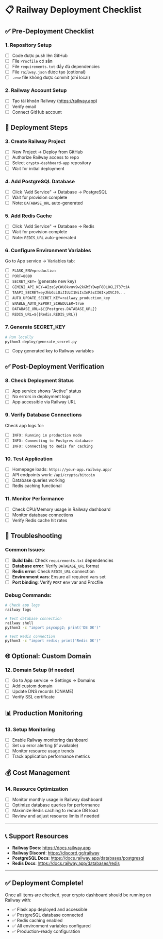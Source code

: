 # 📋 Railway Deployment Checklist

## ✅ Pre-Deployment Checklist

### 1. Repository Setup
- [ ] Code được push lên GitHub
- [ ] File `Procfile` có sẵn
- [ ] File `requirements.txt` đầy đủ dependencies  
- [ ] File `railway.json` được tạo (optional)
- [ ] `.env` file không được commit (chỉ local)

### 2. Railway Account Setup
- [ ] Tạo tài khoản Railway (https://railway.app)
- [ ] Verify email
- [ ] Connect GitHub account

## 🚀 Deployment Steps

### 3. Create Railway Project
- [ ] New Project → Deploy from GitHub
- [ ] Authorize Railway access to repo
- [ ] Select `crypto-dashboard-app` repository
- [ ] Wait for initial deployment

### 4. Add PostgreSQL Database
- [ ] Click "Add Service" → Database → PostgreSQL
- [ ] Wait for provision complete
- [ ] Note: `DATABASE_URL` auto-generated

### 5. Add Redis Cache  
- [ ] Click "Add Service" → Database → Redis
- [ ] Wait for provision complete
- [ ] Note: `REDIS_URL` auto-generated

### 6. Configure Environment Variables
Go to App service → Variables tab:

- [ ] `FLASK_ENV=production`
- [ ] `PORT=8080`
- [ ] `SECRET_KEY=` (generate new key)
- [ ] `GEMINI_API_KEY=AIzaSyCWU8kvuv9w2kGh5YDwpF8DLOGL2T37tiA`
- [ ] `TAAPI_SECRET=eyJhbGciOiJIUzI1NiIsInR5cCI6IkpXVCJ9...`
- [ ] `AUTO_UPDATE_SECRET_KEY=railway_production_key`
- [ ] `ENABLE_AUTO_REPORT_SCHEDULER=true`
- [ ] `DATABASE_URL=${{Postgres.DATABASE_URL}}`
- [ ] `REDIS_URL=${{Redis.REDIS_URL}}`

### 7. Generate SECRET_KEY
```bash
# Run locally
python3 deploy/generate_secret.py
```
- [ ] Copy generated key to Railway variables

## ✅ Post-Deployment Verification

### 8. Check Deployment Status
- [ ] App service shows "Active" status
- [ ] No errors in deployment logs
- [ ] App accessible via Railway URL

### 9. Verify Database Connections
Check app logs for:
- [ ] `INFO: Running in production mode`
- [ ] `INFO: Connecting to Postgres database`
- [ ] `INFO: Connecting to Redis for caching`

### 10. Test Application
- [ ] Homepage loads: `https://your-app.railway.app/`
- [ ] API endpoints work: `/api/crypto/bitcoin`
- [ ] Database queries working
- [ ] Redis caching functional

### 11. Monitor Performance
- [ ] Check CPU/Memory usage in Railway dashboard
- [ ] Monitor database connections
- [ ] Verify Redis cache hit rates

## 🔧 Troubleshooting

### Common Issues:
- [ ] **Build fails**: Check `requirements.txt` dependencies
- [ ] **Database error**: Verify `DATABASE_URL` format
- [ ] **Redis error**: Check `REDIS_URL` connection
- [ ] **Environment vars**: Ensure all required vars set
- [ ] **Port binding**: Verify `PORT` env var and Procfile

### Debug Commands:
```bash
# Check app logs
railway logs

# Test database connection
railway shell
python3 -c "import psycopg2; print('DB OK')"

# Test Redis connection  
python3 -c "import redis; print('Redis OK')"
```

## 🌐 Optional: Custom Domain

### 12. Domain Setup (if needed)
- [ ] Go to App service → Settings → Domains
- [ ] Add custom domain
- [ ] Update DNS records (CNAME)
- [ ] Verify SSL certificate

## 📊 Production Monitoring

### 13. Setup Monitoring
- [ ] Enable Railway monitoring dashboard
- [ ] Set up error alerting (if available)
- [ ] Monitor resource usage trends
- [ ] Track application performance metrics

## 💰 Cost Management

### 14. Resource Optimization
- [ ] Monitor monthly usage in Railway dashboard
- [ ] Optimize database queries for performance
- [ ] Maximize Redis caching to reduce DB load
- [ ] Review and adjust resource limits if needed

---

## 📞 Support Resources

- **Railway Docs**: https://docs.railway.app
- **Railway Discord**: https://discord.gg/railway
- **PostgreSQL Docs**: https://docs.railway.app/databases/postgresql
- **Redis Docs**: https://docs.railway.app/databases/redis

---

## ✅ Deployment Complete!

Once all items are checked, your crypto dashboard should be running on Railway with:
- ✅ Flask app deployed and accessible
- ✅ PostgreSQL database connected
- ✅ Redis caching enabled  
- ✅ All environment variables configured
- ✅ Production-ready configuration
